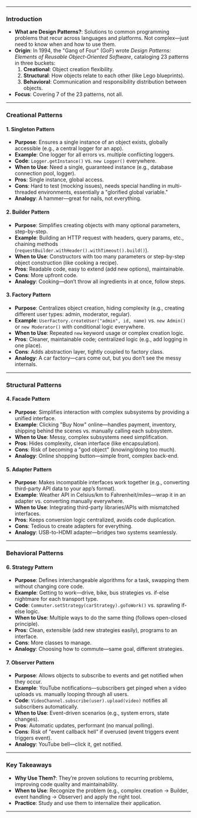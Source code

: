 

---

### Introduction
- **What are Design Patterns?**: Solutions to common programming problems that recur across languages and platforms. Not complex—just need to know when and how to use them.
- **Origin**: In 1994, the "Gang of Four" (GoF) wrote *Design Patterns: Elements of Reusable Object-Oriented Software*, cataloging 23 patterns in three buckets:
  1. **Creational**: Object creation flexibility.
  2. **Structural**: How objects relate to each other (like Lego blueprints).
  3. **Behavioral**: Communication and responsibility distribution between objects.
- **Focus**: Covering 7 of the 23 patterns, not all.

---

### Creational Patterns
#### 1. Singleton Pattern
- **Purpose**: Ensures a single instance of an object exists, globally accessible (e.g., a central logger for an app).
- **Example**: One logger for all errors vs. multiple conflicting loggers.
- **Code**: `Logger.getInstance()` vs. `new Logger()` everywhere.
- **When to Use**: Need a single, guaranteed instance (e.g., database connection pool, logger).
- **Pros**: Single instance, global access.
- **Cons**: Hard to test (mocking issues), needs special handling in multi-threaded environments, essentially a "glorified global variable."
- **Analogy**: A hammer—great for nails, not everything.

#### 2. Builder Pattern
- **Purpose**: Simplifies creating objects with many optional parameters, step-by-step.
- **Example**: Building an HTTP request with headers, query params, etc., chaining methods (`requestBuilder.withHeader().withTimeout().build()`).
- **When to Use**: Constructors with too many parameters or step-by-step object construction (like cooking a recipe).
- **Pros**: Readable code, easy to extend (add new options), maintainable.
- **Cons**: More upfront code.
- **Analogy**: Cooking—don’t throw all ingredients in at once, follow steps.

#### 3. Factory Pattern
- **Purpose**: Centralizes object creation, hiding complexity (e.g., creating different user types: admin, moderator, regular).
- **Example**: `UserFactory.createUser("admin", id, name)` vs. `new Admin()` or `new Moderator()` with conditional logic everywhere.
- **When to Use**: Repeated `new` keyword usage or complex creation logic.
- **Pros**: Cleaner, maintainable code; centralized logic (e.g., add logging in one place).
- **Cons**: Adds abstraction layer, tightly coupled to factory class.
- **Analogy**: A car factory—cars come out, but you don’t see the messy internals.

---

### Structural Patterns
#### 4. Facade Pattern
- **Purpose**: Simplifies interaction with complex subsystems by providing a unified interface.
- **Example**: Clicking "Buy Now" online—handles payment, inventory, shipping behind the scenes vs. manually calling each subsystem.
- **When to Use**: Messy, complex subsystems need simplification.
- **Pros**: Hides complexity, clean interface (like encapsulation).
- **Cons**: Risk of becoming a "god object" (knowing/doing too much).
- **Analogy**: Online shopping button—simple front, complex back-end.

#### 5. Adapter Pattern
- **Purpose**: Makes incompatible interfaces work together (e.g., converting third-party API data to your app’s format).
- **Example**: Weather API in Celsius/km to Fahrenheit/miles—wrap it in an adapter vs. converting manually everywhere.
- **When to Use**: Integrating third-party libraries/APIs with mismatched interfaces.
- **Pros**: Keeps conversion logic centralized, avoids code duplication.
- **Cons**: Tedious to create adapters for everything.
- **Analogy**: USB-to-HDMI adapter—bridges two systems seamlessly.

---

### Behavioral Patterns
#### 6. Strategy Pattern
- **Purpose**: Defines interchangeable algorithms for a task, swapping them without changing core code.
- **Example**: Getting to work—drive, bike, bus strategies vs. if-else nightmare for each transport type.
- **Code**: `Commuter.setStrategy(carStrategy).goToWork()` vs. sprawling if-else logic.
- **When to Use**: Multiple ways to do the same thing (follows open-closed principle).
- **Pros**: Clean, extensible (add new strategies easily), programs to an interface.
- **Cons**: More classes to manage.
- **Analogy**: Choosing how to commute—same goal, different strategies.

#### 7. Observer Pattern
- **Purpose**: Allows objects to subscribe to events and get notified when they occur.
- **Example**: YouTube notifications—subscribers get pinged when a video uploads vs. manually looping through all users.
- **Code**: `VideoChannel.subscribe(user).upload(video)` notifies all subscribers automatically.
- **When to Use**: Event-driven scenarios (e.g., system errors, state changes).
- **Pros**: Automatic updates, performant (no manual polling).
- **Cons**: Risk of "event callback hell" if overused (event triggers event triggers event).
- **Analogy**: YouTube bell—click it, get notified.

---

### Key Takeaways
- **Why Use Them?**: They’re proven solutions to recurring problems, improving code quality and maintainability.
- **When to Use**: Recognize the problem (e.g., complex creation → Builder, event handling → Observer) and apply the right tool.
- **Practice**: Study and use them to internalize their application.

---
